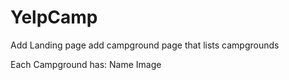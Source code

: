 # YelpCamp

Add Landing page
add campground page that lists campgrounds

Each Campground has:
Name
Image

